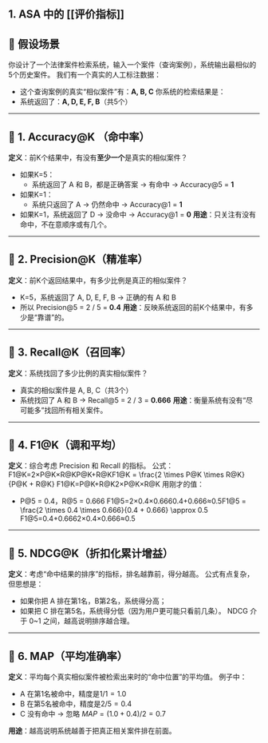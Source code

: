 ## **1. ASA 中的 [[评价指标]]**

## 🎯 假设场景
你设计了一个法律案件检索系统，输入一个案件（查询案例），系统输出最相似的5个历史案件。
我们有一个真实的人工标注数据：
- 这个查询案例的真实“相似案件”有：**A, B, C**
你系统的检索结果是：
- 系统返回了：**A, D, E, F, B**（共5个）
---
## 📌 1. Accuracy@K （命中率）
**定义**：前K个结果中，有没有**至少一个**是真实的相似案件？
- 如果K=5：
    - 系统返回了 A 和 B，都是正确答案 → 有命中 → Accuracy@5 = **1**
- 如果K=1：
    - 系统只返回了 A → 仍然命中 → Accuracy@1 = **1**
- 如果K=1，系统返回了 D → 没命中 → Accuracy@1 = **0**
**用途**：只关注有没有命中，不在意顺序或有几个。

---
## 📌 2. Precision@K（精准率）
**定义**：前K个返回结果中，有多少比例是真正的相似案件？
- K=5，系统返回了 A, D, E, F, B → 正确的有 A 和 B
- 所以 Precision@5 = 2 / 5 = **0.4**
**用途**：反映系统返回的前K个结果中，有多少是“靠谱”的。

---
## 📌 3. Recall@K（召回率）
**定义**：系统找回了多少比例的真实相似案件？
- 真实的相似案件是 A, B, C（共3个）
- 系统找回了 A 和 B → Recall@5 = 2 / 3 = **0.666**
**用途**：衡量系统有没有“尽可能多”找回所有相关案件。

---
## 📌 4. F1@K（调和平均）
**定义**：综合考虑 Precision 和 Recall 的指标。
公式：
F1@K=2×P@K×R@KP@K+R@KF1@K = \frac{2 \times P@K \times R@K}{P@K + R@K}
F1@K=P@K+R@K2×P@K×R@K
用刚才的值：
- P@5 = 0.4，R@5 = 0.666
F1@5=2×0.4×0.6660.4+0.666≈0.5F1@5 = \frac{2 \times 0.4 \times 0.666}{0.4 + 0.666} \approx 0.5
F1@5=0.4+0.6662×0.4×0.666≈0.5

---

## 📌 5. NDCG@K（折扣化累计增益）

**定义**：考虑“命中结果的排序”的指标，排名越靠前，得分越高。
公式有点复杂，但思想是：
- 如果你把 A 排在第1名，B第2名，系统得分高；
- 如果把 C 排在第5名，系统得分低（因为用户更可能只看前几条）。
NDCG 介于 0~1 之间，越高说明排序越合理。

---

## 📌 6. MAP（平均准确率）

**定义**：平均每个真实相似案件被检索出来时的“命中位置”的平均值。
例子中：
- A 在第1名被命中，精度是$1/1 = 1.0$
- B 在第5名被命中，精度是$2/5 = 0.4$
- C 没有命中 → 忽略
$MAP=(1.0+0.4)/2=0.7$

**用途**：越高说明系统越善于把真正相关案件排在前面。